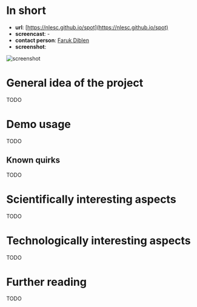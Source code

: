 # In short

- **url**: [https://nlesc.github.io/spot](https://nlesc.github.io/spot)
- **screencast**: -
- **contact person**: [Faruk Diblen](https://www.esciencecenter.nl/profile/faruk-diblen-msc)
- **screenshot**:

![screenshot](/demos/caselaw/screencapture-demo-spot.png "SPOT Screenshot")


# General idea of the project

TODO

# Demo usage

TODO

## Known quirks

TODO

# Scientifically interesting aspects

TODO

# Technologically interesting aspects

TODO

# Further reading

TODO